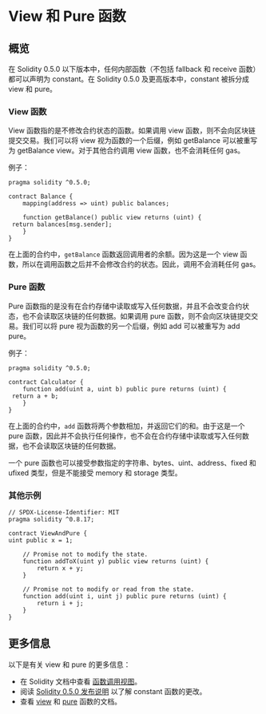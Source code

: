# View 和 Pure 函数
## 概览
在 Solidity 0.5.0 以下版本中，任何内部函数（不包括 fallback 和 receive 函数）都可以声明为 constant。在 Solidity 0.5.0 及更高版本中，constant 被拆分成 view 和 pure。


### View 函数

View 函数指的是不修改合约状态的函数。如果调用 view 函数，则不会向区块链提交交易。我们可以将 view 视为函数的一个后缀，例如 getBalance 可以被重写为 getBalance view。对于其他合约调用 view 函数，也不会消耗任何 gas。

例子：

```
pragma solidity ^0.5.0;

contract Balance {
    mapping(address => uint) public balances;

    function getBalance() public view returns (uint) {
 return balances[msg.sender];
    }
}
```

在上面的合约中，`getBalance` 函数返回调用者的余额。因为这是一个 view 函数，所以在调用函数之后并不会修改合约的状态。因此，调用不会消耗任何 gas。

### Pure 函数

Pure 函数指的是没有在合约存储中读取或写入任何数据，并且不会改变合约状态，也不会读取区块链的任何数据。如果调用 pure 函数，则不会向区块链提交交易。我们可以将 pure 视为函数的另一个后缀，例如 add 可以被重写为 add pure。

例子：

```
pragma solidity ^0.5.0;

contract Calculator {
    function add(uint a, uint b) public pure returns (uint) {
 return a + b;
    }
}
```

在上面的合约中，`add` 函数将两个参数相加，并返回它们的和。由于这是一个 pure 函数，因此并不会执行任何操作，也不会在合约存储中读取或写入任何数据，也不会读取区块链的任何数据。

一个 pure 函数也可以接受参数指定的字符串、bytes、uint、address、fixed 和 ufixed 类型，但是不能接受 memory 和 storage 类型。

### 其他示例
```
// SPDX-License-Identifier: MIT
pragma solidity ^0.8.17;

contract ViewAndPure {
uint public x = 1;

    // Promise not to modify the state.
    function addToX(uint y) public view returns (uint) {
        return x + y;
    }

    // Promise not to modify or read from the state.
    function add(uint i, uint j) public pure returns (uint) {
        return i + j;
    }
}
```

## 更多信息

以下是有关 view 和 pure 的更多信息：

- 在 Solidity 文档中查看 [函数调用视图](https://solidity.readthedocs.io/en/v0.5.0/contracts.html#view-functions)。
- 阅读 [Solidity 0.5.0 发布说明](https://solidity.readthedocs.io/en/v0.5.0/050-breaking-changes.html?highlight=view#changes-to-the-semantics-of-constant-functions) 以了解 constant 函数的更改。
- 查看 [view](https://solidity.readthedocs.io/en/v0.5.0/types.html#type-view) 和 [pure](https://solidity.readthedocs.io/en/v0.5.0/types.html#type-pure) 函数的文档。
